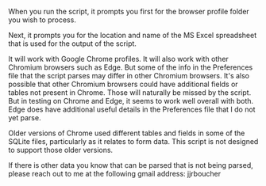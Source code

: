 When you run the script, it prompts you first for the browser profile folder you wish to process.

Next, it prompts you for the location and name of the MS Excel spreadsheet that is used for the output of the script.

It will work with Google Chrome profiles. It will also work with other Chromium browsers such as Edge. But some of the info in the Preferences file that the script parses may differ in other Chromium browsers. It's also possible that other Chromium browsers could have additional fields or tables not present in Chrome. Those will naturally be missed by the script. But in testing on Chrome and Edge, it seems to work well overall with both. Edge does have additional useful details in the Preferences file that I do not yet parse.

Older versions of Chrome used different tables and fields in some of the SQLite files, particularly as it relates to form data. This script is not designed to support those older versions.

If there is other data you know that can be parsed that is not being parsed, please reach out to me at the following gmail address: jjrboucher

